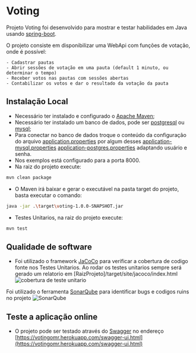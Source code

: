 # Voting
Projeto Voting foi desenvolvido para mostrar e testar habilidades em Java usando [spring-boot](https://spring.io/projects/spring-boot). 

O projeto consiste em disponibilizar uma WebApi com funções de votação, onde é possível:

    - Cadastrar pautas
    - Abrir sessões de votação em uma pauta (default 1 minuto, ou determinar o tempo)
    - Receber votos nas pautas com sessões abertas
    - Contabilizar os votos e dar o resultado da votação da pauta

## Instalação Local

- Necessário ter instalado e configurado o [Apache Maven](https://maven.apache.org/);
- Necessário ter instalado um banco de dados, pode ser [postgresql](https://www.postgresql.org/) ou [mysql](https://www.mysql.com/);
- Para conectar no banco de dados troque o conteúdo da configuração do arquivo [application.properties](https://github.com/osmar85/voting/blob/master/src/main/resources/application.properties) por algum desses 
[application-mysql.properties](https://github.com/osmar85/voting/blob/master/src/main/resources/application-mysql.properties)
[application-postgres.properties](https://github.com/osmar85/voting/blob/master/src/main/resources/application-postgres.properties) adaptando usuário e senha.
- Nos exemplos está configurado para a porta 8000.
- Na raiz do projeto execute:
```bash
mvn clean package
```
- O Maven irá baixar e gerar o executável na pasta target do projeto, basta executar o comando:
```bash
java -jar .\target\voting-1.0.0-SNAPSHOT.jar
```

- Testes Unitarios, na raiz do projeto execute:
```bash
mvn test
```
## Qualidade de software

- Foi utilizado o framework [JaCoCo](https://www.jacoco.org/jacoco/trunk/doc/maven.html) para verificar a cobertura de codigo fonte nos Testes Unitarios. Ao rodar os testes unitarios sempre será gerado um relatorio em [RaizProjeto]/target/site/jacoco/index.html
![cobertura de teste unitario](https://github.com/osmar85/voting/blob/master/img/q1.png)

Foi utilizado o ferramenta [SonarQube](https://www.sonarqube.org/) para identificar bugs e codigos ruins no projeto
![SonarQube](https://github.com/osmar85/voting/blob/master/img/q2.png)

## Teste a aplicação online

- O projeto pode ser testado através do [Swagger](https://www.baeldung.com/swagger-2-documentation-for-spring-rest-api) no endereço [https://votingomr.herokuapp.com/swagger-ui.html](https://votingomr.herokuapp.com/swagger-ui.html) 
